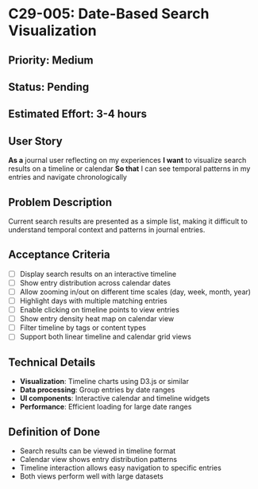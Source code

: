 # C29-005: Date-Based Search Visualization

## Priority: Medium
## Status: Pending
## Estimated Effort: 3-4 hours

## User Story
**As a** journal user reflecting on my experiences
**I want** to visualize search results on a timeline or calendar
**So that** I can see temporal patterns in my entries and navigate chronologically

## Problem Description
Current search results are presented as a simple list, making it difficult to understand temporal context and patterns in journal entries.

## Acceptance Criteria
- [ ] Display search results on an interactive timeline
- [ ] Show entry distribution across calendar dates
- [ ] Allow zooming in/out on different time scales (day, week, month, year)
- [ ] Highlight days with multiple matching entries
- [ ] Enable clicking on timeline points to view entries
- [ ] Show entry density heat map on calendar view
- [ ] Filter timeline by tags or content types
- [ ] Support both linear timeline and calendar grid views

## Technical Details
- **Visualization**: Timeline charts using D3.js or similar
- **Data processing**: Group entries by date ranges
- **UI components**: Interactive calendar and timeline widgets
- **Performance**: Efficient loading for large date ranges

## Definition of Done
- Search results can be viewed in timeline format
- Calendar view shows entry distribution patterns
- Timeline interaction allows easy navigation to specific entries
- Both views perform well with large datasets
